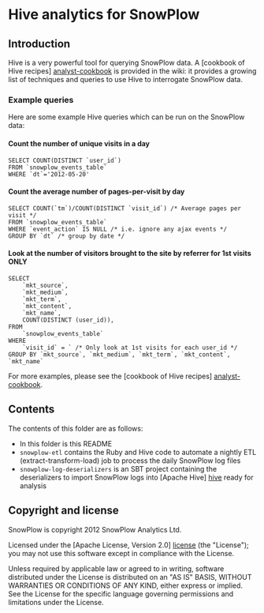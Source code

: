 # Hive analytics for SnowPlow

## Introduction

Hive is a very powerful tool for querying SnowPlow data. A [cookbook of Hive recipes] [analyst-cookbook]
is provided in the wiki: it provides a growing list of techniques and queries to use Hive to interrogate SnowPlow data.

### Example queries

Here are some example Hive queries which can be run on the SnowPlow data:

#### Count the number of unique visits in a day

	SELECT COUNT(DISTINCT `user_id`)
	FROM `snowplow_events_table`
	WHERE `dt`='2012-05-20'

#### Count the average number of pages-per-visit by day

	SELECT COUNT(`tm`)/COUNT(DISTINCT `visit_id`) /* Average pages per visit */
	FROM `snowplow_events_table`
	WHERE `event_action` IS NULL /* i.e. ignore any ajax events */ 
	GROUP BY `dt` /* group by date */
	
#### Look at the number of visitors brought to the site by referrer for 1st visits ONLY

	SELECT
		`mkt_source`,
		`mkt_medium`,
		`mkt_term`,
		`mkt_content`,
		`mkt_name`,
		COUNT(DISTINCT (user_id)),
	FROM
		`snowplow_events_table`
	WHERE
		`visit_id` = ` /* Only look at 1st visits for each user_id */
	GROUP BY `mkt_source`, `mkt_medium`, `mkt_term`, `mkt_content`, `mkt_name`

For more examples, please see the [cookbook of Hive recipes] [analyst-cookbook].

## Contents

The contents of this folder are as follows:

* In this folder is this README
* `snowplow-etl` contains the Ruby and Hive code to automate a nightly ETL (extract-transform-load) job to process the daily SnowPlow log files
* `snowplow-log-deserializers` is an SBT project containing the deserializers to import SnowPlow logs into [Apache Hive] [hive] ready for analysis

## Copyright and license

SnowPlow is copyright 2012 SnowPlow Analytics Ltd.

Licensed under the [Apache License, Version 2.0] [license] (the "License");
you may not use this software except in compliance with the License.

Unless required by applicable law or agreed to in writing, software
distributed under the License is distributed on an "AS IS" BASIS,
WITHOUT WARRANTIES OR CONDITIONS OF ANY KIND, either express or implied.
See the License for the specific language governing permissions and
limitations under the License.

[analyst-cookbook]: https://github.com/snowplow/snowplow/wiki/Analysts-cookbook
[serdes]: https://github.com/snowplow/snowplow-log-deserializers
[hive]: http://hive.apache.org/
[serdereadme]: https://github.com/snowplow/snowplow-log-deserializers/blob/master/README.md
[license]: http://www.apache.org/licenses/LICENSE-2.0
